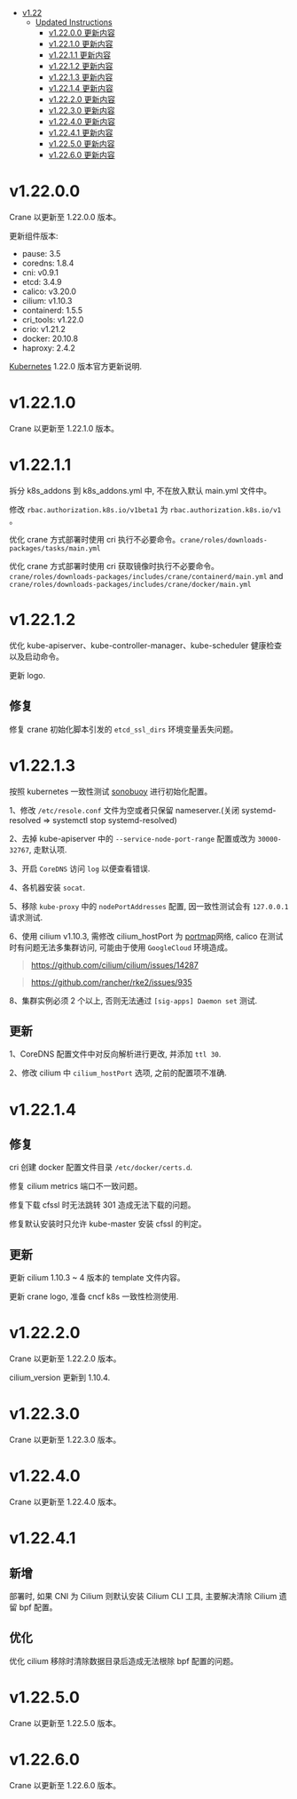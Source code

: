 - [v1.22](#v122)
  - [Updated Instructions](#updated-instructions)
    - [v1.22.0.0 更新内容](#v12200)
    - [v1.22.1.0 更新内容](#v12210)
    - [v1.22.1.1 更新内容](#v12211)
    - [v1.22.1.2 更新内容](#v12212)
    - [v1.22.1.3 更新内容](#v12213)
    - [v1.22.1.4 更新内容](#v12214)
    - [v1.22.2.0 更新内容](#v12220)
    - [v1.22.3.0 更新内容](#v12230)
    - [v1.22.4.0 更新内容](#v12240)
    - [v1.22.4.1 更新内容](#v12241)
    - [v1.22.5.0 更新内容](#v12250)
    - [v1.22.6.0 更新内容](#v12260)

# v1.22.0.0

Crane 以更新至 1.22.0.0 版本。

更新组件版本:
 * pause:      3.5
 * coredns:    1.8.4
 * cni:        v0.9.1
 * etcd:       3.4.9
 * calico:     v3.20.0
 * cilium:     v1.10.3
 * containerd: 1.5.5
 * cri_tools:  v1.22.0
 * crio:       v1.21.2
 * docker:     20.10.8
 * haproxy:    2.4.2

[Kubernetes](https://github.com/kubernetes/kubernetes/blob/master/CHANGELOG/CHANGELOG-1.22.md) 1.22.0 版本官方更新说明.

# v1.22.1.0

Crane 以更新至 1.22.1.0 版本。

# v1.22.1.1

拆分 k8s_addons 到 k8s_addons.yml 中, 不在放入默认 main.yml 文件中。

修改 `rbac.authorization.k8s.io/v1beta1` 为 `rbac.authorization.k8s.io/v1` 。

优化 crane 方式部署时使用 cri 执行不必要命令。`crane/roles/downloads-packages/tasks/main.yml`

优化 crane 方式部署时使用 cri 获取镜像时执行不必要命令。`crane/roles/downloads-packages/includes/crane/containerd/main.yml` and `crane/roles/downloads-packages/includes/crane/docker/main.yml`

# v1.22.1.2

优化 kube-apiserver、kube-controller-manager、kube-scheduler 健康检查以及启动命令。

更新 logo.

## 修复

修复 crane 初始化脚本引发的 `etcd_ssl_dirs` 环境变量丢失问题。

# v1.22.1.3

按照 kubernetes 一致性测试 [sonobuoy](https://github.com/vmware-tanzu/sonobuoy) 进行初始化配置。

1、修改 `/etc/resole.conf` 文件为空或者只保留 nameserver.(关闭 systemd-resolved => systemctl stop systemd-resolved)

2、去掉 kube-apiserver 中的 `--service-node-port-range` 配置或改为 `30000-32767`, 走默认项.

3、开启 `CoreDNS` 访问 `log` 以便查看错误.

4、各机器安装 `socat`.

5、移除 `kube-proxy` 中的 `nodePortAddresses` 配置, 因一致性测试会有 `127.0.0.1` 请求测试.

6、使用 cilium v1.10.3, 需修改 cilium_hostPort 为 [portmap](https://github.com/cilium/cilium/blob/master/Documentation/gettingstarted/cni-chaining-portmap.rst#portmap-hostport)网络, calico 在测试时有问题无法多集群访问, 可能由于使用 `GoogleCloud` 环境造成。

> https://github.com/cilium/cilium/issues/14287

> https://github.com/rancher/rke2/issues/935

8、集群实例必须 2 个以上, 否则无法通过 `[sig-apps] Daemon set` 测试.

## 更新

1、CoreDNS 配置文件中对反向解析进行更改, 并添加 `ttl 30`.

2、修改 cilium 中 `cilium_hostPort` 选项, 之前的配置项不准确.

# v1.22.1.4

## 修复

cri 创建 docker 配置文件目录 `/etc/docker/certs.d`.

修复 cilium metrics 端口不一致问题。

修复下载 cfssl 时无法跳转 301 造成无法下载的问题。

修复默认安装时只允许 kube-master 安装 cfssl 的判定。

## 更新

更新 cilium 1.10.3 ~ 4 版本的 template 文件内容。

更新 crane logo, 准备 cncf k8s 一致性检测使用.


# v1.22.2.0

Crane 以更新至 1.22.2.0 版本。

cilium_version 更新到 1.10.4.


# v1.22.3.0

Crane 以更新至 1.22.3.0 版本。

# v1.22.4.0

Crane 以更新至 1.22.4.0 版本。

# v1.22.4.1

## 新增

部署时, 如果 CNI 为 Cilium 则默认安装 Cilium CLI 工具, 主要解决清除 Cilium 遗留 bpf 配置。

## 优化

优化 cilium 移除时清除数据目录后造成无法根除 bpf 配置的问题。

# v1.22.5.0

Crane 以更新至 1.22.5.0 版本。

# v1.22.6.0

Crane 以更新至 1.22.6.0 版本。